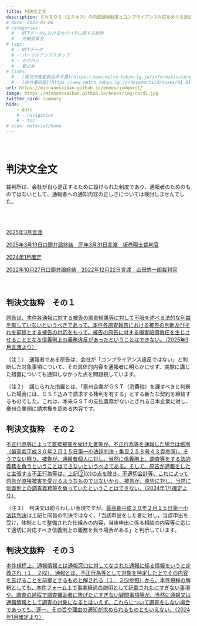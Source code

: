 ```yaml
---
title: 判決文全文
description: ＥＮＥＯＳ（エネオス）の内部通報制度とコンプライアンス対応をめぐる訴訟について、山田悠一郎裁判官・坂巻陽士裁判官の判決文を通じて、日本の通報窓口における透明性や調査姿勢を検証しています。
# date: 2023-03-06
# categories:
  # - NTTデータにおけるセクハラに関する紛争
  # - 労働委員会
# tags:
  # - NTTデータ
  # - パーソルテンプスタッフ
  # - セクハラ
  # - 雇止め
# links:
  # - [東京労働委員会命令書](https://www.metro.tokyo.lg.jp/information/press/2024/03/2024030701)
  # - [命令書別紙](https://www.metro.tokyo.lg.jp/documents/d/tosei/01_01b_02)
url: https://minnanosaiban.github.io/eneos/judgment/
image: https://minnanosaiban.github.io/eneos/img/card1.jpg
twitter_card: summary
hide:
    - date
    # - navigation
    # - toc
# icon: material/home
---
```


<p style="margin: 0;">
  <a href="https://twitter.com/share?url=https://minnanosaiban.github.io/eneos/judgment/ &text=判決文全文 - ＥＮＥＯＳの内部通報制度に関する訴訟について"
     target="_blank" class="x-share" style="color: #FFFFFF;">
    <i class="fa-brands fa-x-twitter"></i> でシェア
  </a>
</p>

# 判決文全文

裁判所は、会社が自ら是正するために設けられた制度であり、通報者のためのものではないとして、通報者への通知内容の正しさについては検討しませんでした。

<div class="nt-cards nt-grid cols-2" style="margin-top: 4rem !important; margin-bottom: 4rem !important;">
    <a href="https://minnanosaiban.github.io/eneos/judgment/2025/" class="nt-card">
        <div class="nt-card-content">
            <p class="nt-card-title  center">2025年3月言渡</p>
            <p>2025年3月19日口頭弁論終結　同年3月31日言渡　坂巻陽士裁判官</p>
        </div>
    </a>
        <a href="https://minnanosaiban.github.io/eneos/judgment/2024/" class="nt-card">
        <div class="nt-card-content">
            <p class="nt-card-title center">2024年1月確定</p>
            <p>2022年10月27日口頭弁論終結　2022年12月22日言渡　山田悠一郎裁判官</p>
        </div>
    </a>
</div>

## 判決文抜粋　その１

<div class="nt-cards nt-grid cols-1" style="margin-top: 0rem !important; margin-bottom: 0rem !important;">
    <a href="https://minnanosaiban.github.io/eneos/judgment/2025/" class="nt-card">
        <div class="nt-card-content">
            <p>原告は、本件各通報に対する被告の調査結果等に対して不服を述べる法的な利益を有していないというべきであって、本件各調査報告における被告の判断及びそれを前提とする被告の対応をもって、被告の原告に対する損害賠償責任を生じさせることとなる信義則上の義務違反があったということはできない。（2025年3月言渡より）</p>
        </div>
    </a>
</div>

（注１）　通報者である原告は、会社が「コンプライアンス違反ではない」と判断した対象事項について、その具体的内容を通報者に明らかにせず、実際に講じた措置についても通知しなかった点を問題視しています。

（注２）　講じられた措置とは、「豪州企業がＧＳＴ（消費税）を課すべきと判断した場合には、ＧＳＴ込みで請求する権利を有する」とする新たな契約を締結するものでした。これは、本来ＧＳＴの支払義務がないとされる日本企業に対し、豪州企業側に請求権を認める内容です。

## 判決文抜粋　その２

<div class="nt-cards nt-grid cols-1" style="margin-top: 0rem !important; margin-bottom: 0rem !important;">
    <a href="https://minnanosaiban.github.io/eneos/judgment/2024/" class="nt-card">
        <div class="nt-card-content">
            <p>不正行為等によって直接被害を受けた者等が、不正行為等を通報した場合は格別（最高裁平成３０年２月１５日第一小法廷判決・集民２５８号４３頁参照）、そうでない限り、被告が、通報者個人に対し、当然に信義則上、調査等をする法的義務を負うということはできないというべきである。そして、原告が通報をしたと主張する不正行為等は、上記②(c)の点を除き、不適切会計等、これによって原告が直接被害を受けるようなものではないから、被告が、原告に対し、当然に信義則上の調査義務等を負っていたということはできない。（2024年1月確定より）</p>
        </div>
    </a>
</div>

（注３）　判決文は紛らわしい表現ですが、[最高裁平成３０年２月１５日第一小法廷判決](https://www.courts.go.jp/app/files/hanrei_jp/458/087458_hanrei.pdf)は上記と同旨の判決ではなく、「当該申出をした者に対し，当該申出を受け，体制として整備された仕組みの内容，当該申出に係る相談の内容等に応じて適切に対応すべき信義則上の義務を負う場合がある」と判示しています。

## 判決文抜粋　その３

<div class="nt-cards nt-grid cols-1" style="margin-top: 0rem !important; margin-bottom: 0rem !important;">
    <a href="https://minnanosaiban.github.io/eneos/judgment/2024/" class="nt-card">
        <div class="nt-card-content">
            <p>本件規程上、通報情報とは通報窓口に対してなされた通報に係る情報をいうと定義され（１．２⑹）、通報とは、不正行為等として対象を特定した上でその内容を告げることを前提とするものと解される（１．２⑸参照）から、本件規程の解釈としても、本件フォーム上で事実経過の説明として記載されたにすぎない事項や、調査の過程で調査補助者に告げたにすぎない疑問事項等が、当然に通報又は通報情報として調査の対象になるとはいえず、これらについて調査をしない場合であっても、逐一、その旨や理由の通知が求められるものともいえない。（2024年1月確定より）</p>
        </div>
    </a>
</div>